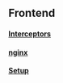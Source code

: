 ## Frontend

#### [Interceptors](md/Interceptors.md)

#### [nginx](md/nginx.md)

#### [Setup](md/setting.md)
